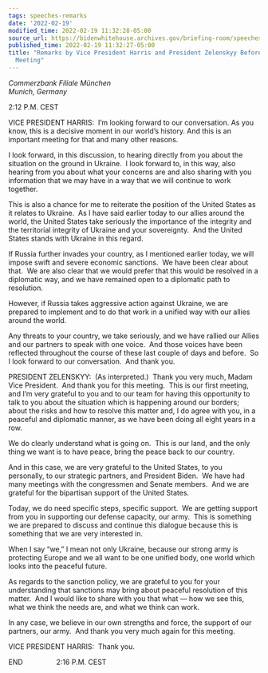 ```yaml
---
tags: speeches-remarks
date: '2022-02-19'
modified_time: 2022-02-19 11:32:28-05:00
source_url: https://bidenwhitehouse.archives.gov/briefing-room/speeches-remarks/2022/02/19/remarks-by-vice-president-harris-and-president-zelenskyy-before-bilateral-meeting/
published_time: 2022-02-19 11:32:27-05:00
title: "Remarks by Vice President Harris and President Zelenskyy Before Bilateral\_\
  Meeting"
---
```

 
*Commerzbank Filiale München  
Munich, Germany*

2:12 P.M. CEST  
  
VICE PRESIDENT HARRIS:  I’m looking forward to our conversation. As you
know, this is a decisive moment in our world’s history. And this is an
important meeting for that and many other reasons.

I look forward, in this discussion, to hearing directly from you about
the situation on the ground in Ukraine.  I look forward to, in this way,
also hearing from you about what your concerns are and also sharing with
you information that we may have in a way that we will continue to work
together.

This is also a chance for me to reiterate the position of the United
States as it relates to Ukraine.  As I have said earlier today to our
allies around the world, the United States take seriously the importance
of the integrity and the territorial integrity of Ukraine and your
sovereignty.  And the United States stands with Ukraine in this regard.

If Russia further invades your country, as I mentioned earlier today, we
will impose swift and severe economic sanctions.  We have been clear
about that.  We are also clear that we would prefer that this would be
resolved in a diplomatic way, and we have remained open to a diplomatic
path to resolution. 

However, if Russia takes aggressive action against Ukraine, we are
prepared to implement and to do that work in a unified way with our
allies around the world.

Any threats to your country, we take seriously, and we have rallied our
Allies and our partners to speak with one voice.  And those voices have
been reflected throughout the course of these last couple of days and
before.  So I look forward to our conversation.  And thank you.  
  
PRESIDENT ZELENSKYY:  (As interpreted.)  Thank you very much, Madam Vice
President.  And thank you for this meeting.  This is our first meeting,
and I’m very grateful to you and to our team for having this opportunity
to talk to you about the situation which is happening around our
borders; about the risks and how to resolve this matter and, I do agree
with you, in a peaceful and diplomatic manner, as we have been doing all
eight years in a row.

We do clearly understand what is going on.  This is our land, and the
only thing we want is to have peace, bring the peace back to our
country.

And in this case, we are very grateful to the United States, to you
personally, to our strategic partners, and President Biden.  We have had
many meetings with the congressmen and Senate members.  And we are
grateful for the bipartisan support of the United States.

Today, we do need specific steps, specific support.  We are getting
support from you in supporting our defense capacity, our army.  This is
something we are prepared to discuss and continue this dialogue because
this is something that we are very interested in.

When I say “we,” I mean not only Ukraine, because our strong army is
protecting Europe and we all want to be one unified body, one world
which looks into the peaceful future.

As regards to the sanction policy, we are grateful to you for your
understanding that sanctions may bring about peaceful resolution of this
matter.  And I would like to share with you that what — how we see this,
what we think the needs are, and what we think can work.

In any case, we believe in our own strengths and force, the support of
our partners, our army.  And thank you very much again for this meeting.

VICE PRESIDENT HARRIS:  Thank you.

END                 2:16 P.M. CEST
